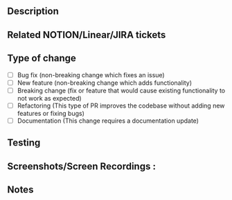 ## Description

<!-- Put the PR description here -->

## Related NOTION/Linear/JIRA tickets

<!-- MOT - [ticket ID here] - title of the ticket -->

## Type of change

- [ ] Bug fix (non-breaking change which fixes an issue)
- [ ] New feature (non-breaking change which adds functionality)
- [ ] Breaking change (fix or feature that would cause existing functionality to not work as expected)
- [ ] Refactoring (This type of PR improves the codebase without adding new features or fixing bugs)
- [ ] Documentation (This change requires a documentation update)

## Testing

<!-- Tested locally, works fine! -->

## Screenshots/Screen Recordings :

## Notes

<!-- More details? Add here -->
